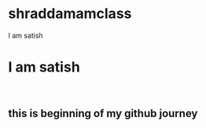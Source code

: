 # shraddamamclass
I am satish 
<h1> I am satish</h1>
<br>
<h2>this is beginning of my github journey </h2>
